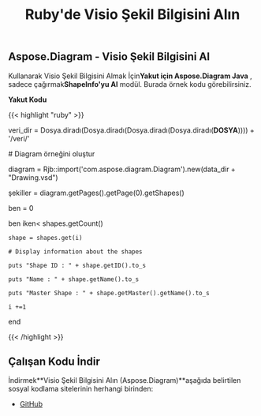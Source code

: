 ﻿---
title: Ruby'de Visio Şekil Bilgisini Alın
type: docs
weight: 70
url: /tr/java/retrieve-visio-shape-information-in-ruby/
---
## **Aspose.Diagram - Visio Şekil Bilgisini Al**
 Kullanarak Visio Şekil Bilgisini Almak İçin**Yakut için Aspose.Diagram Java** , sadece çağırmak**ShapeInfo'yu Al** modül. Burada örnek kodu görebilirsiniz.

**Yakut Kodu**

{{< highlight "ruby" >}}

 veri_dir = Dosya.diradı(Dosya.diradı(Dosya.diradı(Dosya.diradı(__DOSYA__)))) + '/veri/'

\# Diagram örneğini oluştur

diagram = Rjb::import('com.aspose.diagram.Diagram').new(data_dir + "Drawing.vsd")

şekiller = diagram.getPages().getPage(0).getShapes()

ben = 0

 ben iken< shapes.getCount()

    shape = shapes.get(i)

    # Display information about the shapes

    puts "Shape ID : " + shape.getID().to_s

    puts "Name : " + shape.getName().to_s

    puts "Master Shape : " + shape.getMaster().getName().to_s

    i +=1

end

{{< /highlight >}}
## **Çalışan Kodu İndir**
 İndirmek**Visio Şekil Bilgisini Alın (Aspose.Diagram)**aşağıda belirtilen sosyal kodlama sitelerinin herhangi birinden:

- [GitHub](https://github.com/asposediagram/Aspose.Diagram-for-Java/blob/master/Plugins/Aspose_Diagram_Java_for_Ruby/lib/asposediagramjava/Shapes/getshapeinfo.rb)
